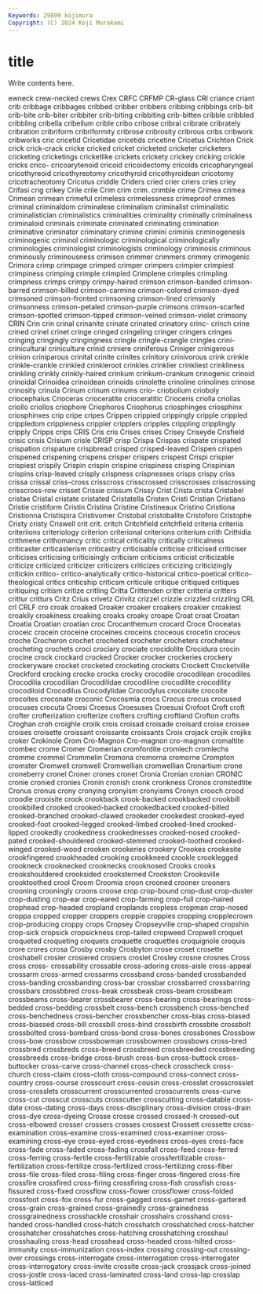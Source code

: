 ```yaml
---
Keywords: 29899 kojimura
Copyright: (C) 2024 Koji Murakami
---
```


# title

Write contents here.



ewneck crew-necked crews Crex CRFC CRFMP
CR-glass CRI criance criant crib cribbage cribbages cribbed cribber cribbers
cribbing cribbings crib-bit crib-bite crib-biter cribbiter crib-biting cribbiting crib-bitten cribble
cribbled cribbling cribella cribellum crible cribo cribose cribral cribrate cribrately
cribration cribriform cribriformity cribrose cribrosity cribrous cribs cribwork cribworks cric
cricetid Cricetidae cricetids cricetine Cricetus Crichton Crick crick crick-crack cricke
cricked cricket cricketed cricketer cricketers cricketing cricketings cricketlike crickets crickety
crickey cricking crickle cricks crico- cricoarytenoid cricoid cricoidectomy cricoids cricopharyngeal
cricothyreoid cricothyreotomy cricothyroid cricothyroidean cricotomy cricotracheotomy Cricotus criddle Criders cried
crier criers cries criey Crifasi crig crikey Crile crile Crim
crim crim. crimble crime Crimea crimea Crimean crimean crimeful crimeless
crimelessness crimeproof crimes criminal criminaldom criminalese criminalism criminalist criminalistic criminalistician
criminalistics criminalities criminality criminally criminalness criminaloid criminals criminate criminated criminating
crimination criminative criminator criminatory crimine crimini criminis criminogenesis criminogenic criminol
criminologic criminological criminologically criminologies criminologist criminologists criminology criminosis criminous criminously
criminousness crimison crimmer crimmers crimmy crimogenic Crimora crimp crimpage crimped
crimper crimpers crimpier crimpiest crimpiness crimping crimple crimpled Crimplene crimples
crimpling crimpness crimps crimpy crimpy-haired crimson crimson-banded crimson-barred crimson-billed crimson-carmine
crimson-colored crimson-dyed crimsoned crimson-fronted crimsoning crimson-lined crimsonly crimsonness crimson-petaled crimson-purple
crimsons crimson-scarfed crimson-spotted crimson-tipped crimson-veined crimson-violet crimsony CRIN Crin crin
crinal crinanite crinate crinated crinatory crinc- crinch crine crined crinel
crinet cringe cringed cringeling cringer cringers cringes cringing cringingly cringingness
cringle cringle-crangle cringles crini- crinicultural criniculture crinid criniere criniferous Criniger
crinigerous crinion criniparous crinital crinite crinites crinitory crinivorous crink crinkle
crinkle-crankle crinkled crinkleroot crinkles crinklier crinkliest crinkliness crinkling crinkly crinkly-haired
crinkum crinkum-crankum crinogenic crinoid crinoidal Crinoidea crinoidean crinoids crinolette crinoline
crinolines crinose crinosity crinula Crinum crinum crinums crio- criobolium crioboly
criocephalus Crioceras crioceratite crioceratitic Crioceris criolla criollas criollo criollos criophore
Criophoros Criophorus criosphinges criosphinx criosphinxes crip cripe cripes Crippen crippied
crippingly cripple crippled crippledom crippleness crippler cripplers cripples crippling cripplingly
cripply Cripps crips CRIS Cris cris Crises crises Crisey Criseyde
Crisfield crisic crisis Crisium crisle CRISP crisp Crispa Crispas crispate
crispated crispation crispature crispbread crisped crisped-leaved Crispen crispen crispened crispening
crispens crisper crispers crispest Crispi crispier crispiest crispily Crispin crispin
crispine crispiness crisping Crispinian crispins crisp-leaved crisply crispness crispnesses crisps
crispy criss crissa crissal criss-cross crisscross crisscrossed crisscrosses crisscrossing crisscross-row
crisset Crissie crissum Crissy Crist Crista crista Cristabel cristae Cristal
cristate cristated Cristatella Cristen Cristi Cristian Cristiano Cristie cristiform Cristin
Cristina Cristine Cristineaux Cristino Cristiona Cristionna Cristispira Cristivomer Cristobal cristobalite
Cristoforo Cristophe Cristy cristy Criswell crit crit. critch Critchfield critchfield
criteria criteriia criteriions criteriology criterion criterional criterions criterium crith Crithidia
crithmene crithomancy critic critical criticality critically criticalness criticaster criticasterism criticastry
criticisable criticise criticised criticiser criticises criticising criticisingly criticism criticisms criticist
criticizable criticize criticized criticizer criticizers criticizes criticizing criticizingly critickin critico-
critico-analytically critico-historical critico-poetical critico-theological critics criticship criticsm criticule critique critiqued
critiques critiquing critism critize critling Critta Crittenden critter critteria critters
crittur critturs Critz Crius crivetz Crivitz crizzel crizzle crizzled crizzling
CRL crl CRLF cro croak croaked Croaker croaker croakers croakier
croakiest croakily croakiness croaking croaks croaky croape Croat croat Croatan
Croatia Croatian croatian croc Crocanthemum crocard Croce Croceatas croceic crocein
croceine croceines croceins croceous crocetin croceus croche Crocheron crochet crocheted
crocheter crocheters crocheteur crocheting crochets croci crociary crociate crocidolite Crocidura
crocin crocine crock crockard crocked Crocker crocker crockeries crockery crockeryware
crocket crocketed crocketing crockets Crockett Crocketville Crockford crocking crocko crocks
crocky crocodile crocodilean crocodiles Crocodilia crocodilian Crocodilidae crocodiline crocodilite crocodility
crocodiloid Crocodilus Crocodylidae Crocodylus crocoisite crocoite crocoites croconate croconic Crocosmia
crocs Crocus crocus crocused crocuses crocuta Croesi Croesus Croesuses Croesusi
Crofoot Croft croft crofter crofterization crofterize crofters crofting croftland Crofton
crofts Croghan croh croighle croiik crois croisad croisade croisard croise
croisee croises croisette croissant croissante croissants Croix crojack crojik crojiks
croker Crokinole Crom Cro-Magnon Cro-magnon cro-magnon cromaltite crombec crome Cromer
Cromerian cromfordite cromlech cromlechs cromme crommel Crommelin Cromona cromorna cromorne
Crompton cromster Cromwell cromwell Cromwellian cromwellian Cronartium crone croneberry cronel
Croner crones cronet Cronia Cronian cronian CRONIC cronie cronied cronies
Cronin cronish cronk cronkness Cronos cronstedtite Cronus cronus crony cronying
cronyism cronyisms Cronyn crooch crood croodle crooisite crook crookback crook-backed
crookbacked crookbill crookbilled crooked crooked-backed crookedbacked crooked-billed crooked-branched crooked-clawed crookeder
crookedest crooked-eyed crooked-foot crooked-legged crooked-limbed crooked-lined crooked-lipped crookedly crookedness crookednesses
crooked-nosed crooked-pated crooked-shouldered crooked-stemmed crooked-toothed crooked-winged crooked-wood crooken crookeries crookery
Crookes crookesite crookfingered crookheaded crooking crookkneed crookle crooklegged crookneck crooknecked
crooknecks crooknosed Crooks crooks crookshouldered crooksided crooksterned Crookston Crooksville crooktoothed
crool Croom Croomia croon crooned crooner crooners crooning crooningly croons
croose crop crop-bound crop-dust crop-duster crop-dusting crop-ear crop-eared crop-farming crop-full
crop-haired crophead crop-headed cropland croplands cropless cropman crop-nosed croppa cropped
cropper croppers croppie croppies cropping cropplecrown crop-producing croppy crops Cropsey
Cropseyville crop-shaped cropshin crop-sick cropsick cropsickness crop-tailed cropweed Cropwell croquet
croqueted croqueting croquets croquette croquettes croquignole croquis crore crores crosa
Crosby crosby Crosbyton crose croset crosette croshabell crosier crosiered crosiers
croslet Crosley crosne crosnes Cross cross cross- crossability crossable cross-adoring
cross-aisle cross-appeal crossarm cross-armed crossarms crossband cross-banded crossbanded cross-banding crossbanding
cross-bar crossbar crossbarred crossbarring crossbars crossbbred cross-beak crossbeak cross-beam crossbeam
crossbeams cross-bearer crossbearer cross-bearing cross-bearings cross-bedded cross-bedding crossbelt cross-bench crossbench
cross-benched cross-benchedness cross-bencher crossbencher cross-bias cross-biased cross-biassed cross-bill crossbill cross-bind
crossbirth crossbite crossbolt crossbolted cross-bombard cross-bond cross-bones crossbones Crossbow cross-bow
crossbow crossbowman crossbowmen crossbows cross-bred crossbred crossbreds cross-breed crossbreed crossbreeded
crossbreeding crossbreeds cross-bridge cross-brush cross-bun cross-buttock cross-buttocker cross-carve cross-channel cross-check
crosscheck cross-church cross-claim cross-cloth cross-compound cross-connect cross-country cross-course crosscourt cross-cousin
cross-crosslet crosscrosslet cross-crosslets crosscurrent crosscurrented crosscurrents cross-curve cross-cut crosscut crosscuts
crosscutter crosscutting cross-datable cross-date cross-dating cross-days cross-disciplinary cross-division cross-drain cross-dye
cross-dyeing Crosse crosse crossed crossed-h crossed-out cross-elbowed crosser crossers crosses
crossest Crossett crossette cross-examination cross-examine cross-examined cross-examiner cross-examining cross-eye cross-eyed
cross-eyedness cross-eyes cross-face cross-fade cross-faded cross-fading crossfall cross-feed cross-ferred cross-ferring
cross-fertile cross-fertilizable crossfertilizable cross-fertilization cross-fertilize cross-fertilized cross-fertilizing cross-fiber cross-file cross-filed
cross-filing cross-finger cross-fingered cross-fire crossfire crossfired cross-firing crossfiring cross-fish crossfish
cross-fissured cross-fixed crossflow cross-flower crossflower cross-folded crossfoot cross-fox cross-fur cross-gagged
cross-garnet cross-gartered cross-grain cross-grained cross-grainedly cross-grainedness crossgrainedness crosshackle crosshair crosshairs
crosshand cross-handed cross-handled cross-hatch crosshatch crosshatched cross-hatcher crosshatcher crosshatches cross-hatching
crosshatching crosshaul crosshauling cross-head crosshead cross-headed cross-hilted cross-immunity cross-immunization cross-index
crossing crossing-out crossing-over crossings cross-interrogate cross-interrogation cross-interrogator cross-interrogatory cross-invite crossite
cross-jack crossjack cross-joined cross-jostle cross-laced cross-laminated cross-land cross-lap crosslap cross-latticed
